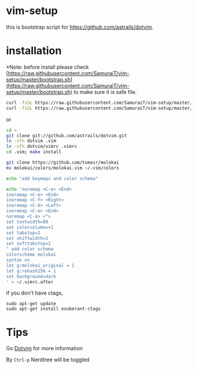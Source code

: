 # vim-setup
this is bootstrap script for https://github.com/astrails/dotvim.

# installation

*Note: before install please check [https://raw.githubusercontent.com/SamuraiT/vim-setup/master/bootstrap.sh](https://raw.githubusercontent.com/SamuraiT/vim-setup/master/bootstrap.sh) to make sure it is safe file.

```sh
curl -fsSL https://raw.githubusercontent.com/SamuraiT/vim-setup/master/install-dotvim.sh | sh
curl -fsSL https://raw.githubusercontent.com/SamuraiT/vim-setup/master/install-color-scheme.sh | sh
```

or 

```sh
cd ~
git clone git://github.com/astrails/dotvim.git
ln -sfn dotvim .vim
ln -sfn dotvim/vimrc .vimrc
cd .vim; make install

git clone https://github.com/tomasr/molokai
mv molokai/colors/molokai.vim ~/.vim/colors

echo "add keymaps and color schema"

echo 'noremap <C-e> <End>
inoremap <C-e> <End>
inoremap <C-f> <Right>
inoremap <C-b> <Left>
inoremap <C-e> <End>
noremap <C-a> <^>
set textwidth=80
set colorcolumn=+1
set tabstop=2
set shiftwidth=2
set softtabstop=2
" add color schema
colorscheme molokai
syntax on
let g:molokai_original = 1
let g:rehash256 = 1
set background=dark
' > ~/.vimrc.after

```
if you don't have ctags, 

```
sudo apt-get update
sudo apt-get install exuberant-ctags
```

# Tips
Go [Dotvim](https://github.com/astrails/dotvim#taglist.vim) for more information

By `Ctrl-p` Nerdtree will be toggled

